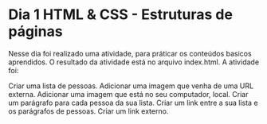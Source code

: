 # Dia 1 HTML & CSS - Estruturas de páginas

Nesse dia foi realizado uma atividade, para práticar os conteúdos basicos aprendidos. O resultado da atividade está no arquivo index.html. A atividade foi:

Criar uma lista de pessoas.
Adicionar uma imagem que venha de uma URL externa.
Adicionar uma imagem que está no seu computador, local.
Criar um parágrafo para cada pessoa da sua lista.
Criar um link entre a sua lista e os parágrafos de pessoas.
Criar um link externo.
